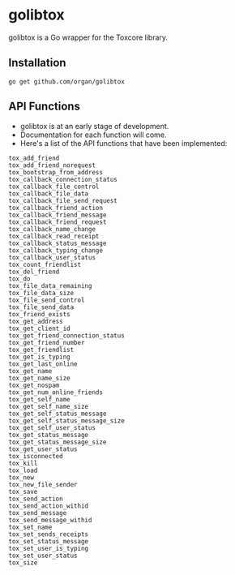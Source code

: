 golibtox
=================

golibtox is a Go wrapper for the Toxcore library.

## Installation
```go get github.com/organ/golibtox```

## API Functions
* golibtox is at an early stage of development.
* Documentation for each function will come.
* Here's a list of the API functions that have been implemented:

```
tox_add_friend
tox_add_friend_norequest
tox_bootstrap_from_address
tox_callback_connection_status
tox_callback_file_control
tox_callback_file_data
tox_callback_file_send_request
tox_callback_friend_action
tox_callback_friend_message
tox_callback_friend_request
tox_callback_name_change
tox_callback_read_receipt
tox_callback_status_message
tox_callback_typing_change
tox_callback_user_status
tox_count_friendlist
tox_del_friend
tox_do
tox_file_data_remaining
tox_file_data_size
tox_file_send_control
tox_file_send_data
tox_friend_exists
tox_get_address
tox_get_client_id
tox_get_friend_connection_status
tox_get_friend_number
tox_get_friendlist
tox_get_is_typing
tox_get_last_online
tox_get_name
tox_get_name_size
tox_get_nospam
tox_get_num_online_friends
tox_get_self_name
tox_get_self_name_size
tox_get_self_status_message
tox_get_self_status_message_size
tox_get_self_user_status
tox_get_status_message
tox_get_status_message_size
tox_get_user_status
tox_isconnected
tox_kill
tox_load
tox_new
tox_new_file_sender
tox_save
tox_send_action
tox_send_action_withid
tox_send_message
tox_send_message_withid
tox_set_name
tox_set_sends_receipts
tox_set_status_message
tox_set_user_is_typing
tox_set_user_status
tox_size
```
